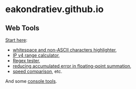 eakondratiev.github.io
======================

Web Tools
---------

[Start here](https://eakondratiev.github.io/):

* [whitespace and non-ASCII characters highlighter](https://eakondratiev.github.io/ws.htm), 
* [IP v4 range calculator](https://eakondratiev.github.io/iprange.htm),
* [Regex tester](https://eakondratiev.github.io/regex.htm),
* [reducing accumulated error in floating-point summation](https://eakondratiev.github.io/floating-point-summation.htm), 
* [speed comparison](https://eakondratiev.github.io/speed.htm), 
etc.

And some [console tools](https://eakondratiev.github.io/#console-tools).


